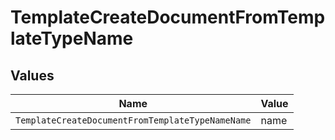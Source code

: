 # TemplateCreateDocumentFromTemplateTypeName


## Values

| Name                                             | Value                                            |
| ------------------------------------------------ | ------------------------------------------------ |
| `TemplateCreateDocumentFromTemplateTypeNameName` | name                                             |